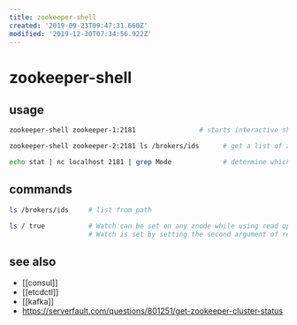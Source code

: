 ```yaml
---
title: zookeeper-shell
created: '2019-09-23T09:47:31.660Z'
modified: '2019-12-30T07:34:56.922Z'
---
```


# zookeeper-shell

## usage
```sh
zookeeper-shell zookeeper-1:2181                # starts interactive shell

zookeeper-shell zookeeper-2:2181 ls /brokers/ids      # get a list of available brokers

echo stat | nc localhost 2181 | grep Mode             # determine which node is acting as a leader
```

## commands
```sh
ls /brokers/ids     # list from path

ls / true           # Watch can be set on any znode while using read operations like ls or get command. 
                    # Watch is set by setting the second argument of read operations as true:
```

## see also
- [[consul]]
- [[etcdctl]]
- [[kafka]]
- https://serverfault.com/questions/801251/get-zookeeper-cluster-status
